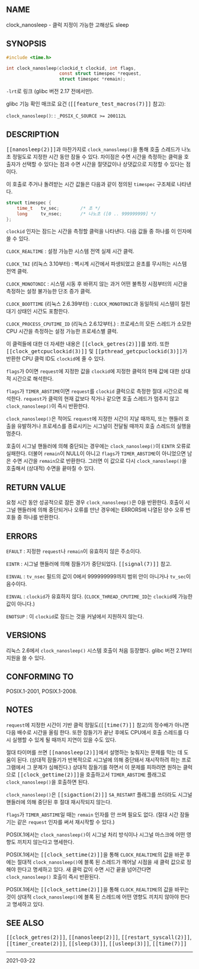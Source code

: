 ## NAME

clock_nanosleep - 클럭 지정이 가능한 고해상도 sleep

## SYNOPSIS

```c
#include <time.h>

int clock_nanosleep(clockid_t clockid, int flags,
                    const struct timespec *request,
                    struct timespec *remain);
```

`-lrt`로 링크 (glibc 버전 2.17 전에서만).

glibc 기능 확인 매크로 요건 (<tt>[[feature_test_macros(7)]]</tt> 참고):

`clock_nanosleep()`:
:   `_POSIX_C_SOURCE >= 200112L`

## DESCRIPTION

<tt>[[nanosleep(2)]]</tt>과 마찬가지로 `clock_nanosleep()`을 통해 호출 스레드가 나노초 정밀도로 지정한 시간 동안 잠들 수 있다. 차이점은 수면 시간을 측정하는 클럭을 호출자가 선택할 수 있다는 점과 수면 시간을 절댓값이나 상댓값으로 지정할 수 있다는 점이다.

이 호출로 주거나 돌려받는 시간 값들은 다음과 같이 정의된 `timespec` 구조체로 나타낸다.

```c
struct timespec {
    time_t   tv_sec;        /* 초 */
    long     tv_nsec;       /* 나노초 ([0 .. 999999999] */
};
```

`clockid` 인자는 잠드는 시간을 측정할 클럭을 나타낸다. 다음 값들 중 하나를 이 인자에 쓸 수 있다.

`CLOCK_REALTIME`
:   설정 가능한 시스템 전역 실제 시간 클럭.

`CLOCK_TAI` (리눅스 3.10부터)
:   벽시계 시간에서 파생되었고 윤초를 무시하는 시스템 전역 클럭.

`CLOCK_MONOTONIC`
:   시스템 시동 후 바뀌지 않는 과거 어떤 불특정 시점부터의 시간을 측정하는 설정 불가능한 단조 증가 클럭.

`CLOCK_BOOTTIME` (리눅스 2.6.39부터)
:   `CLOCK_MONOTONIC`과 동일하되 시스템이 절전 대기 상태인 시간도 포함한다.

`CLOCK_PROCESS_CPUTIME_ID` (리눅스 2.6.12부터.)
:   프로세스의 모든 스레드가 소모한 CPU 시간을 측정하는 설정 가능한 프로세스별 클럭.

이 클럭들에 대한 더 자세한 내용은 <tt>[[clock_getres(2)]]</tt>를 보라. 또한 <tt>[[clock_getcpuclockid(3)]]</tt> 및 <tt>[[pthread_getcpuclockid(3)]]</tt>가 반환한 CPU 클럭 ID도 `clockid`에 줄 수 있다.

`flags`가 0이면 `request`에 지정한 값을 `clockid`에 지정한 클럭의 현재 값에 대한 상대적 시간으로 해석한다.

`flags`가 `TIMER_ABSTIME`이면 `request`를 `clockid` 클럭으로 측정한 절대 시간으로 해석한다. `request`가 클럭의 현재 값보다 작거나 같으면 호출 스레드가 멈추지 않고 `clock_nanosleep()`이 즉시 반환한다.

`clock_nanosleep()`은 적어도 `request`에 지정한 시간이 지날 때까지, 또는 핸들러 호출을 유발하거나 프로세스를 종료시키는 시그널이 전달될 때까지 호출 스레드의 실행을 멈춘다.

호출이 시그널 핸들러에 의해 중단되는 경우에는 `clock_nanosleep()`이 `EINTR` 오류로 실패한다. 더불어 `remain`이 NULL이 아니고 `flags`가 `TIMER_ABSTIME`이 아니었으면 남은 수면 시간을 `remain`으로 반환한다. 그러면 이 값으로 다시 `clock_nanosleep()`을 호출해서 (상대적) 수면을 끝마칠 수 있다.

## RETURN VALUE

요청 시간 동안 성공적으로 잠든 경우 `clock_nanosleep()`은 0을 반환한다. 호출이 시그널 핸들러에 의해 중단되거나 오류를 만난 경우에는 ERRORS에 나열된 양수 오류 번호들 중 하나를 반환한다.

## ERRORS

`EFAULT`
:   지정한 `request`나 `remain`이 유효하지 않은 주소이다.

`EINTR`
:   시그널 핸들러에 의해 잠들기가 중단되었다. <tt>[[signal(7)]]</tt> 참고.

`EINVAL`
:   `tv_nsec` 필드의 값이 0에서 999999999까지 범위 안이 아니거나 `tv_sec`이 음수이다.

`EINVAL`
:   `clockid`가 유효하지 않다. (`CLOCK_THREAD_CPUTIME_ID`는 `clockid`에 가능한 값이 아니다.)

`ENOTSUP`
:   이 `clockid`로 잠드는 것을 커널에서 지원하지 않는다.

## VERSIONS

리눅스 2.6에서 `clock_nanosleep()` 시스템 호출이 처음 등장했다. glibc 버전 2.1부터 지원을 쓸 수 있다.

## CONFORMING TO

POSIX.1-2001, POSIX.1-2008.

## NOTES

`request`에 지정한 시간이 기반 클럭 정밀도(<tt>[[time(7)]]</tt> 참고)의 정수배가 아니면 다음 배수로 시간을 올림 한다. 또한 잠들기가 끝난 후에도 CPU에서 호출 스레드를 다시 실행할 수 있게 될 때까지 지연이 있을 수도 있다.

절대 타이머를 쓰면 <tt>[[nanosleep(2)]]</tt>에서 설명하는 늦춰지는 문제를 막는 데 도움이 된다. (상대적 잠들기가 반복적으로 시그널에 의해 중단돼서 재시작하려 하는 프로그램에서 그 문제가 심해진다.) 상대적 잠들기를 하면서 이 문제를 피하려면 원하는 클럭으로 <tt>[[clock_gettime(2)]]</tt>을 호출하고서 `TIMER_ABSTIME` 플래그로 `clock_nanosleep()`을 호출하면 된다.

`clock_nanosleep()`은 <tt>[[sigaction(2)]]</tt> `SA_RESTART` 플래그를 쓰더라도 시그널 핸들러에 의해 중단된 후 절대 재시작되지 않는다.

`flags`가 `TIMER_ABSTIME`일 때는 `remain` 인자를 안 쓰며 필요도 없다. (절대 시간 잠들기는 같은 `request` 인자를 써서 재시작할 수 있다.)

POSIX.1에서는 `clock_nanosleep()`이 시그널 처리 방식이나 시그널 마스크에 어떤 영향도 끼치지 않는다고 명세한다.

POSIX.1에서는 <tt>[[clock_settime(2)]]</tt>을 통해 `CLOCK_REALTIME`의 값을 바꾼 후에는 절대적 `clock_nanosleep()`에 블록 된 스레드가 깨어날 시점을 새 클럭 값으로 정해야 한다고 명세하고 있다. 새 클럭 값이 수면 시간 끝을 넘어간다면 `clock_nanosleep()` 호출이 즉시 반환된다.

POSIX.1에서는 <tt>[[clock_settime(2)]]</tt>을 통해 `CLOCK_REALTIME`의 값을 바꾸는 것이 상대적 `clock_nanosleep()`에 블록 된 스레드에 어떤 영향도 끼치지 않아야 한다고 명세하고 있다.

## SEE ALSO

<tt>[[clock_getres(2)]]</tt>, <tt>[[nanosleep(2)]]</tt>, <tt>[[restart_syscall(2)]]</tt>, <tt>[[timer_create(2)]]</tt>, <tt>[[sleep(3)]]</tt>, <tt>[[usleep(3)]]</tt>, <tt>[[time(7)]]</tt>

----

2021-03-22
